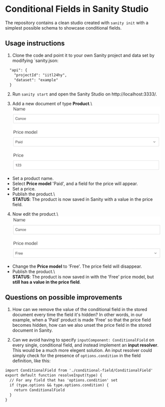 # Conditional Fields in Sanity Studio

The repository contains a clean studio created with `sanity init` with a simplest possible schema to showcase conditional fields.

## Usage instructions

1. Clone the code and point it to your own Sanity project and data set by modifying `sanity.json:
```
  "api": {
    "projectId": "iitl24hy",
    "dataset": "example"
  }
```

2. Run `sanity start` and open the Sanity Studio on http://localhost:3333/.

3. Add a new document of type **Product**.\ \
![Product with price](https://github.com/bjornwang/sanity-conditional-fields/blob/master/static/readme/1.png)

* Set a product name.
* Select **Price model** 'Paid', and a field for the price will appear.
* Set a price.
* Publish the product.\ \
**STATUS**: The product is now saved in Sanity with a value in the price field.

4. Now edit the product.\ \
![Product without price](https://github.com/bjornwang/sanity-conditional-fields/blob/master/static/readme/2.png)

* Change the **Price model** to 'Free'. The price field will disappear.
* Publish the product.\ \
**STATUS**: The product is now saved in with the 'Free' price model, but **still has a value in the price field**.


## Questions on possible improvements

1. How can we remove the value of the conditional field in the stored document every time the field it's hidden?
In other words, in our example, when a 'Paid' product is made 'Free' so that the price field becomes hidden, how can we also unset the price field in the stored document in Sanity.

2. Can we avoid having to specify `inputComponent: ConditionalField` on every single, conditional field, and instead implement an **input resolver**. This would be a much more elegent solution. An input resolver could simply check for the presence of `options.condition` in the field definition, like this:
```
import ConditionalField from './conditional-field/ConditionalField'
export default function resolveInput(type) {
  // For any field that has 'options.condition' set
  if (type.options && type.options.condition) {
    return ConditionalField
  }
}
```
